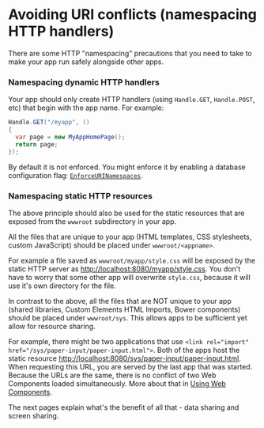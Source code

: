 # Avoiding URI conflicts (namespacing HTTP handlers)

There are some HTTP "namespacing" precautions that you need to take to make your app run safely alongside other apps.

### Namespacing dynamic HTTP handlers

Your app should only create HTTP handlers (using `Handle.GET`, `Handle.POST`, etc) that begin with the app name. For example:

```cs
Handle.GET("/myapp", ()
{
  var page = new MyAppHomePage();
  return page;
});
```

By default it is not enforced. You might enforce it by enabling a database configuration flag: [`EnforceURINamespaces`](/guides/database/database-configuration).

### Namespacing static HTTP resources

The above principle should also be used for the static resources that are exposed from the `wwwroot` subdirectory in your app.

All the files that are unique to your app (HTML templates, CSS stylesheets, custom JavaScript) should be placed under `wwwroot/<appname>`.

For example a file saved as `wwwroot/myapp/style.css` will be exposed by the static HTTP server as [http://localhost:8080/myapp/style.css](http://localhost:8080/myapp/style.css). You don't have to worry that some other app will overwrite `style.css`, because it will use it's own directory for the file.

In contrast to the above, all the files that are NOT unique to your app (shared libraries, Custom Elements HTML Imports, Bower components) should be placed under `wwwroot/sys`. This allows apps to be sufficient yet allow for resource sharing.

For example, there might be two applications that use `<link rel="import" href="/sys/paper-input/paper-input.html">`. Both of the apps host the static resource [http://localhost:8080/sys/paper-input/paper-input.html](http://localhost:8080/sys/paper-input/paper-input.html). When requesting this URL, you are served by the last app that was started. Because the URLs are the same, there is no conflict of two Web Components loaded simultaneously. More about that in [Using Web Components](/guides/web-apps/using-web-components).

The next pages explain what's the benefit of all that - data sharing and screen sharing.
